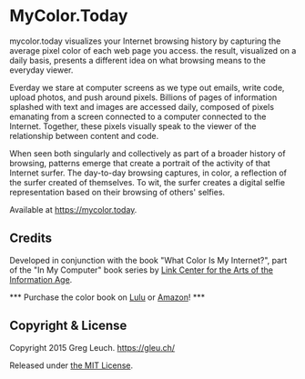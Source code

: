 # MyColor.Today

mycolor.today visualizes your Internet browsing history by capturing the average pixel color of each web page you access. the result, visualized on a daily basis, presents a different idea on what browsing means to the everyday viewer.

Everday we stare at computer screens as we type out emails, write code, upload photos, and push around pixels. Billions of pages of information splashed with text and images are accessed daily, composed of pixels emanating from a screen connected to a computer connected to the Internet. Together, these pixels visually speak to the viewer of the relationship between content and code.

When seen both singularly and collectively as part of a broader history of browsing, patterns emerge that create a portrait of the activity of that Internet surfer. The day-to-day browsing captures, in color, a reflection of the surfer created of themselves. To wit, the surfer creates a digital selfie representation based on their browsing of others' selfies.


Available at https://mycolor.today.


## Credits

Developed in conjunction with the book "What Color Is My Internet?", part of the "In My Computer" book series by [Link Center for the Arts of the Information Age](http://www.linkartcenter.eu).

*** Purchase the color book on [Lulu](https://lulu.com) or [Amazon](https://amazon.com)! ***


## Copyright & License

Copyright 2015 Greg Leuch. https://gleu.ch/

Released under [the MIT License](https://github.com/gleuch/my-color-today/blob/master/LICENSE.md).
